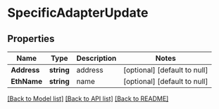 # SpecificAdapterUpdate

## Properties
Name | Type | Description | Notes
------------ | ------------- | ------------- | -------------
**Address** | **string** | address | [optional] [default to null]
**EthName** | **string** | name | [optional] [default to null]

[[Back to Model list]](../README.md#documentation-for-models) [[Back to API list]](../README.md#documentation-for-api-endpoints) [[Back to README]](../README.md)


